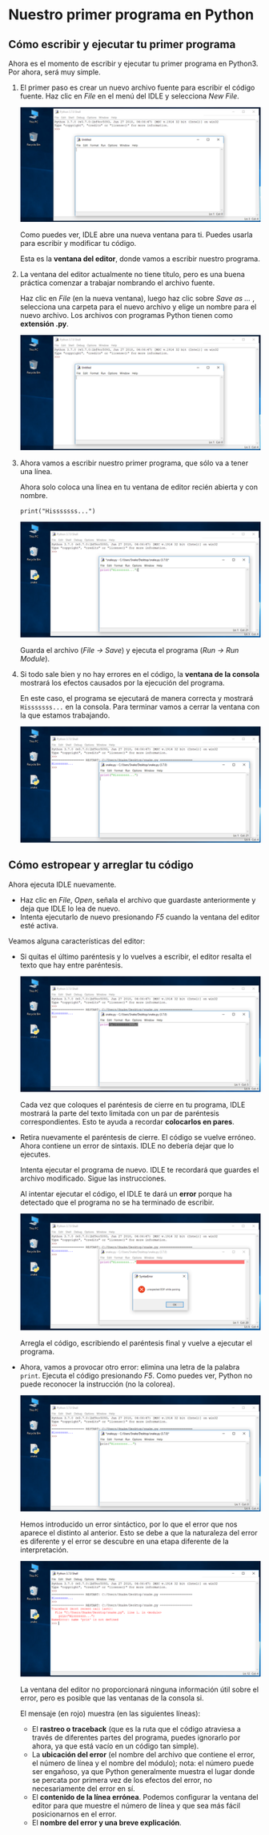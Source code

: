 # Nuestro primer programa en Python

## Cómo escribir y ejecutar tu primer programa

Ahora es el momento de escribir y ejecutar tu primer programa en Python3. Por ahora, será muy simple.

1. El primer paso es crear un nuevo archivo fuente para escribir el código fuente. Haz clic en *File* en el menú del IDLE y selecciona *New File*.

    ![python3](img/python4.png)

    Como puedes ver, IDLE abre una nueva ventana para ti. Puedes usarla para escribir y modificar tu código.

    Esta es la **ventana del editor**, donde vamos a escribir nuestro programa.

2. La ventana del editor actualmente no tiene título, pero es una buena práctica comenzar a trabajar nombrando el archivo fuente.

    Haz clic en *File* (en la nueva ventana), luego haz clic sobre *Save as ...* , selecciona una carpeta para el nuevo archivo  y elige un nombre para el nuevo archivo. Los archivos con programas Python tienen como **extensión .py**.

    ![python3](img/python5.png)

3. Ahora vamos a escribir nuestro primer programa, que sólo va a tener una línea.

    Ahora solo coloca una línea en tu ventana de editor recién abierta y con nombre.

    ```
    print("Hisssssss...")
    ```
    ![python3](img/python6.png)

    Guarda el archivo (*File -> Save*) y ejecuta el programa (*Run -> Run Module*).

4. Si todo sale bien y no hay errores en el código, la **ventana de la consola** mostrará los efectos causados por la ejecución del programa.

    En este caso, el programa se ejecutará de manera correcta y mostrará `Hisssssss...` en la consola.
    Para terminar vamos a cerrar la ventana con la que estamos trabajando.

    ![python3](img/python7.png)

## Cómo estropear y arreglar tu código

Ahora ejecuta IDLE nuevamente.

* Haz clic en *File*, *Open*, señala el archivo que guardaste anteriormente y deja que IDLE lo lea de nuevo.
* Intenta ejecutarlo de nuevo presionando *F5* cuando la ventana del editor esté activa.

Veamos alguna características del editor:

* Si quitas el último paréntesis y lo vuelves a escribir, el editor resalta el texto que hay entre paréntesis.

    ![python3](img/python8.png)

    Cada vez que coloques el paréntesis de cierre en tu programa, IDLE mostrará la parte del texto limitada con un par de paréntesis correspondientes. Esto te ayuda a recordar **colocarlos en pares**.

* Retira nuevamente el paréntesis de cierre. El código se vuelve erróneo. Ahora contiene un error de sintaxis. IDLE no debería dejar que lo ejecutes.

    Intenta ejecutar el programa de nuevo. IDLE te recordará que guardes el archivo modificado. Sigue las instrucciones.

    Al intentar ejecutar el código, el IDLE te dará un **error** porque ha detectado que el programa no se ha terminado de escribir.

    ![python3](img/python9.png)

    Arregla el código, escribiendo el paréntesis final y vuelve a ejecutar el programa.

* Ahora, vamos a provocar otro error: elimina una letra de la palabra `print`. Ejecuta el código presionando *F5*. Como puedes ver, Python no puede reconocer la instrucción (no la colorea).

    ![python3](img/python10.png)

    Hemos introducido un error sintáctico, por lo que el error que nos aparece el distinto al anterior. Esto se debe a que la naturaleza del error es diferente y el error se descubre en una etapa diferente de la interpretación.

    ![python3](img/python11.png)

    La ventana del editor no proporcionará ninguna información útil sobre el error, pero es posible que las ventanas de la consola si.
    
    El mensaje (en rojo) muestra (en las siguientes líneas):

    * El **rastreo o traceback** (que es la ruta que el código atraviesa a través de diferentes partes del programa, puedes ignorarlo por ahora, ya que está vacío en un código tan simple).
    * La **ubicación del error** (el nombre del archivo que contiene el error, el número de línea y el nombre del módulo); nota: el número puede ser engañoso, ya que Python generalmente muestra el lugar donde se percata por primera vez de los efectos del error, no necesariamente del error en sí.
    * El **contenido de la línea errónea**. Podemos configurar la ventana del editor para que muestre el número de línea y que sea más fácil posicionarnos en el error.
    * El **nombre del error y una breve explicación**.
